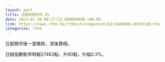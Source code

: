 ```yaml
---
layout: post
title: 日股初段升0.3%
date: 2023-01-30 08:27:13.000000000 +08:00
link: https://news.rthk.hk/rthk/ch/component/k2/1685698-20230130.htm
categories: rthk
---
```


日股開市後一度微跌，其後靠穩。

日經指數較早時報27463點，升80點，升幅0.3%。
